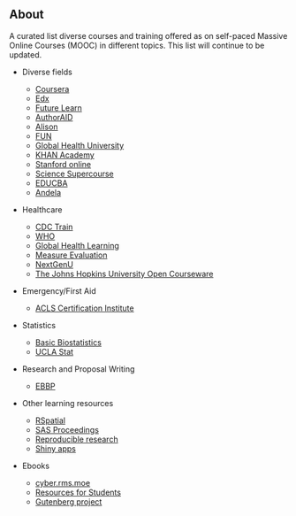 ## About

A curated list diverse courses and training offered as on self-paced Massive Online Courses (MOOC) in different topics. This list will continue to be updated.

* Diverse fields
  * [Coursera](https://www.coursera.org)
  * [Edx](https://www.edx.org)
  * [Future Learn](https://www.futurelearn.com)
  * [AuthorAID](http://www.authoraid.info/en)
  * [Alison](https://alison.com)
  * [FUN](https://www.fun-mooc.fr)
  * [Global Health University](http://www.uniteforsight.org/global-health-university/certificate-programs)
  * [KHAN Academy](https://www.khanacademy.org)
  * [Stanford online](https://lagunita.stanford.edu)
  * [Science Supercourse](http://ssc.bibalex.org/home/list.jsf)
  * [EDUCBA](https://www.educba.com)
  * [Andela](https://learning-digest.andela.com/)
  
* Healthcare
  * [CDC Train](https://www.cdc.gov/learning/)
  * [WHO](https://openwho.org)
  * [Global Health Learning](https://www.globalhealthlearning.org)
  * [Measure Evaluation](https://www.measureevaluation.org/resources/training)
  * [NextGenU](http://nextgenu.org/pages/courses.php)
  * [The Johns Hopkins University Open Courseware](http://ocw.jhsph.edu/index.cfm/go/find.browse#courses)
  
* Emergency/First Aid
  * [ACLS Certification Institute](https://acls.com/free-resources)
 
* Statistics
  * [Basic Biostatistics](http://biostatcourse.fiu.edu)
  * [UCLA Stat](https://stats.idre.ucla.edu/other/mult-pkg/whatstat/)
  
* Research and Proposal Writing
  * [EBBP](https://ebbp.org/training/overview)
  
* Other learning resources
  * [RSpatial](http://rspatial.org/rs/index.html)
  * [SAS Proceedings](https://nairobiaccidentmap.com/)
  * [Reproducible research](http://kbroman.org/Tools4RR/pages/resources.html)
  * [Shiny apps](http://stat545.com/shiny01_activity.html)

* Ebooks
  * [cyber.rms.moe](https://cyber.rms.moe/books/)
  * [Resources for Students](https://github.com/dipakkr/A-to-Z-Resources-for-Students)
  * [Gutenberg project](http://www.gutenberg.org)
